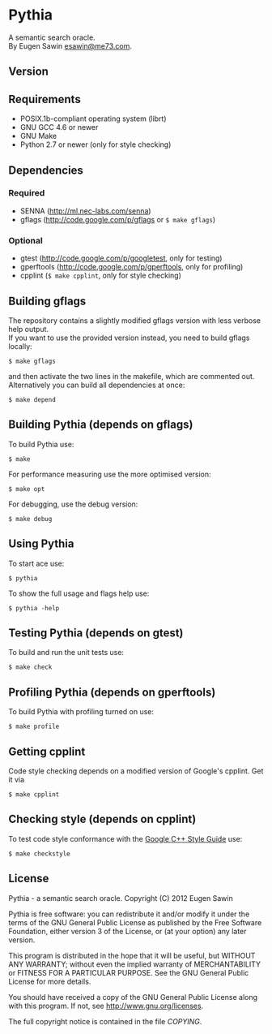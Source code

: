 # Pythia
A semantic search oracle.  
By Eugen Sawin <esawin@me73.com>.

## Version

## Requirements
* POSIX.1b-compliant operating system (librt)
* GNU GCC 4.6 or newer
* GNU Make
* Python 2.7 or newer (only for style checking)

## Dependencies
### Required
* SENNA (<http://ml.nec-labs.com/senna>)
* gflags (<http://code.google.com/p/gflags> or `$ make gflags`)

### Optional
* gtest (<http://code.google.com/p/googletest>, only for testing)
* gperftools (<http://code.google.com/p/gperftools>, only for profiling)
* cpplint (`$ make cpplint`, only for style checking)

## Building gflags
The repository contains a slightly modified gflags version with less verbose
help output.  
If you want to use the provided version instead, you need to build gflags
locally:

    $ make gflags

and then activate the two lines in the makefile, which are commented out.
Alternatively you can build all dependencies at once:

    $ make depend

## Building Pythia (depends on gflags)
To build Pythia use:

    $ make

For performance measuring use the more optimised version:

    $ make opt

For debugging, use the debug version:

    $ make debug

## Using Pythia
To start ace use:

    $ pythia

To show the full usage and flags help use:

    $ pythia -help

## Testing Pythia (depends on gtest)
To build and run the unit tests use:

    $ make check

## Profiling Pythia (depends on gperftools)
To build Pythia with profiling turned on use:

    $ make profile

## Getting cpplint
Code style checking depends on a modified version of Google's cpplint. Get it via
  
    $ make cpplint

## Checking style (depends on cpplint)
To test code style conformance with the [Google C++ Style Guide](http://google-styleguide.googlecode.com/svn/trunk/cppguide.xml) use:

    $ make checkstyle

## License
Pythia - a semantic search oracle.
Copyright (C) 2012  Eugen Sawin

Pythia is free software: you can redistribute it and/or modify
it under the terms of the GNU General Public License as published by
the Free Software Foundation, either version 3 of the License, or
(at your option) any later version.

This program is distributed in the hope that it will be useful,
but WITHOUT ANY WARRANTY; without even the implied warranty of
MERCHANTABILITY or FITNESS FOR A PARTICULAR PURPOSE.  See the
GNU General Public License for more details.

You should have received a copy of the GNU General Public License
along with this program.  If not, see <http://www.gnu.org/licenses>.

The full copyright notice is contained in the file *COPYING*.
